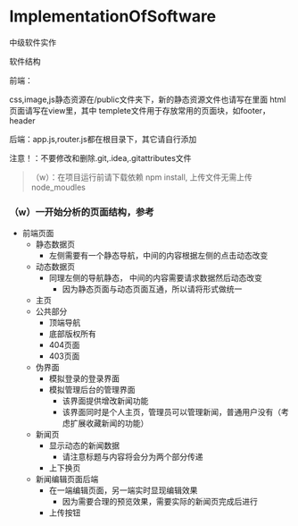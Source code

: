 # ImplementationOfSoftware
 中级软件实作

软件结构

前端：

  css,image,js静态资源在/public文件夹下，新的静态资源文件也请写在里面
  html页面请写在view里，其中
      templete文件用于存放常用的页面块，如footer，header
      
后端：app.js,router.js都在根目录下，其它请自行添加

注意！：不要修改和删除.git,.idea,.gitattributes文件

> （w）：在项目运行前请下载依赖  npm install, 上传文件无需上传node_moudles
>> 
### （w）一开始分析的页面结构，参考
- 前端页面
	+ 静态数据页
		* 左侧需要有一个静态导航，中间的内容根据左侧的点击动态改变
	+ 动态数据页
		* 同理左侧的导航静态， 中间的内容需要请求数据然后动态改变
			- 因为静态页面与动态页面互通，所以请将形式做统一
	+ 主页
	+ 公共部分
		* 顶端导航
		* 底部版权所有
		* 404页面
		* 403页面
	+ 伪界面
		* 模拟登录的登录界面
		* 模拟管理后台的管理界面
			- 该界面提供增改新闻功能
			- 该界面同时是个人主页，管理员可以管理新闻，普通用户没有（考虑扩展收藏新闻的功能）
	+ 新闻页
		* 显示动态的新闻数据
			- 请注意标题与内容将会分为两个部分传递
		* 上下换页
	+ 新闻编辑页面后端
		* 在一端编辑页面，另一端实时显现编辑效果
			- 因为需要合理的预览效果，需要实际的新闻页完成后进行
		* 上传按钮
